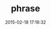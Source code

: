 ---
layout: post
title:  "phrase"
repo:   "phrase/phrase"
date:   2015-02-18 17:16:32
gemurl: https://phraseapp.com
---